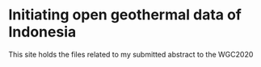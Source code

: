 # Initiating open geothermal data of Indonesia

This site holds the files related to my submitted abstract to the WGC2020
